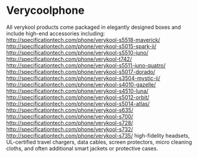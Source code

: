 # Verycoolphone
All verykool products come packaged in elegantly designed boxes and include high-end accessories including: http://specificationtech.com/phone/verykool-s5518-maverick/ http://specificationtech.com/phone/verykool-s5015-spark-ii/ http://specificationtech.com/phone/verykool-s5510-juno/ http://specificationtech.com/phone/verykool-t742/ http://specificationtech.com/phone/verykool-s5511-juno-quatro/ http://specificationtech.com/phone/verykool-s5017-dorado/ http://specificationtech.com/phone/verykool-s3504-mystic-ii/ http://specificationtech.com/phone/verykool-s4010-gazelle/ http://specificationtech.com/phone/verykool-s4510-luna/ http://specificationtech.com/phone/verykool-s5012-orbit/ http://specificationtech.com/phone/verykool-s5014-atlas/ http://specificationtech.com/phone/verykool-s635/ http://specificationtech.com/phone/verykool-s700/ http://specificationtech.com/phone/verykool-s728/ http://specificationtech.com/phone/verykool-s732/ http://specificationtech.com/phone/verykool-s735/ high-fidelity headsets, UL-certified travel chargers, data cables, screen protectors, micro cleaning cloths, and often additional smart jackets or protective cases.
